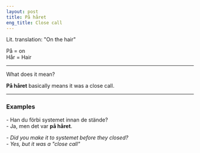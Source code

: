 ```yaml
---
layout: post
title: På håret
eng_title: Close call
---
```


Lit. translation: "On the hair"

På = on  
Hår = Hair  

----

What does it mean?

**På håret** basically means it was a close call.  

----

### Examples

\- Han du förbi systemet innan de stände?   
\- Ja, men det var **på håret**.

_\- Did you make it to systemet before they closed?_  
_\- Yes, but it was a "close call"_
